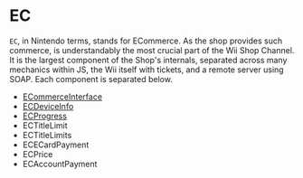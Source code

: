 # EC

`EC`, in Nintendo terms, stands for ECommerce. As the shop provides such commerce, is understandably the most crucial part of the Wii Shop Channel. It is the largest component of the Shop's internals, separated across many mechanics within JS, the Wii itself with tickets, and a remote server using SOAP. Each component is separated below.

* [ECommerceInterface](ecommerceinterface.md)
* [ECDeviceInfo](ecdeviceinfo.md)
* [ECProgress](ecprogress.md)
* ECTitleLimit
* ECTitleLimits
* ECECardPayment
* ECPrice
* ECAccountPayment

